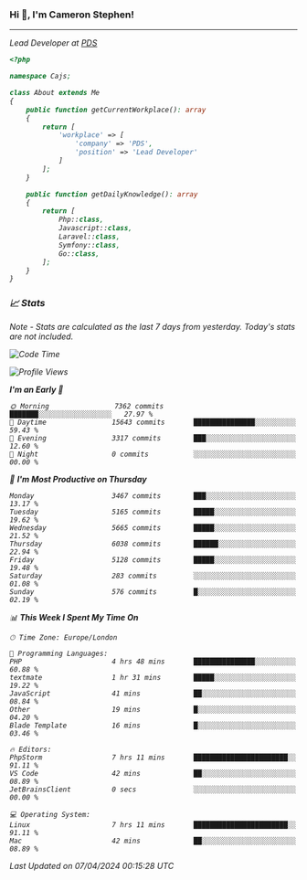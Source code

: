 ### Hi 👋, I'm Cameron Stephen!
<hr>
<p><em>Lead Developer at <a href="https://prindatasolutions.co.uk">PDS</a></p>


```php
<?php

namespace Cajs;

class About extends Me
{
    public function getCurrentWorkplace(): array
    {
        return [
            'workplace' => [
                'company' => 'PDS',
                'position' => 'Lead Developer'
            ]
        ];
    }

    public function getDailyKnowledge(): array
    {
        return [
            Php::class,
            Javascript::class,
            Laravel::class,
            Symfony::class,
            Go::class,
        ];
    }
}
```

### 📈 Stats
<p><em>Note - Stats are calculated as the last 7 days from yesterday. Today's stats are not included.</em></p>


<!--START_SECTION:waka-->
![Code Time](http://img.shields.io/badge/Code%20Time-3%2C754%20hrs%208%20mins-blue)

![Profile Views](http://img.shields.io/badge/Profile%20Views-0-blue)

**I'm an Early 🐤** 

```text
🌞 Morning                7362 commits        ███████░░░░░░░░░░░░░░░░░░   27.97 % 
🌆 Daytime                15643 commits       ███████████████░░░░░░░░░░   59.43 % 
🌃 Evening                3317 commits        ███░░░░░░░░░░░░░░░░░░░░░░   12.60 % 
🌙 Night                  0 commits           ░░░░░░░░░░░░░░░░░░░░░░░░░   00.00 % 
```
📅 **I'm Most Productive on Thursday** 

```text
Monday                   3467 commits        ███░░░░░░░░░░░░░░░░░░░░░░   13.17 % 
Tuesday                  5165 commits        █████░░░░░░░░░░░░░░░░░░░░   19.62 % 
Wednesday                5665 commits        █████░░░░░░░░░░░░░░░░░░░░   21.52 % 
Thursday                 6038 commits        ██████░░░░░░░░░░░░░░░░░░░   22.94 % 
Friday                   5128 commits        █████░░░░░░░░░░░░░░░░░░░░   19.48 % 
Saturday                 283 commits         ░░░░░░░░░░░░░░░░░░░░░░░░░   01.08 % 
Sunday                   576 commits         █░░░░░░░░░░░░░░░░░░░░░░░░   02.19 % 
```


📊 **This Week I Spent My Time On** 

```text
🕑︎ Time Zone: Europe/London

💬 Programming Languages: 
PHP                      4 hrs 48 mins       ███████████████░░░░░░░░░░   60.88 % 
textmate                 1 hr 31 mins        █████░░░░░░░░░░░░░░░░░░░░   19.22 % 
JavaScript               41 mins             ██░░░░░░░░░░░░░░░░░░░░░░░   08.84 % 
Other                    19 mins             █░░░░░░░░░░░░░░░░░░░░░░░░   04.20 % 
Blade Template           16 mins             █░░░░░░░░░░░░░░░░░░░░░░░░   03.46 % 

🔥 Editors: 
PhpStorm                 7 hrs 11 mins       ███████████████████████░░   91.11 % 
VS Code                  42 mins             ██░░░░░░░░░░░░░░░░░░░░░░░   08.89 % 
JetBrainsClient          0 secs              ░░░░░░░░░░░░░░░░░░░░░░░░░   00.00 % 

💻 Operating System: 
Linux                    7 hrs 11 mins       ███████████████████████░░   91.11 % 
Mac                      42 mins             ██░░░░░░░░░░░░░░░░░░░░░░░   08.89 % 
```


 Last Updated on 07/04/2024 00:15:28 UTC
<!--END_SECTION:waka-->
